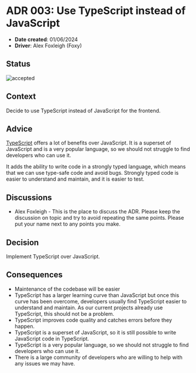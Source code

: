 # ADR 003: Use TypeScript instead of JavaScript

- **Date created**: 01/06/2024
- **Driver**: Alex Foxleigh (Foxy)

## Status

![accepted]

## Context

Decide to use TypeScript instead of JavaScript for the frontend.

## Advice

[TypeScript](https://www.typescriptlang.org/) offers a lot of benefits over
JavaScript. It is a superset of JavaScript and is a very popular language,
so we should not struggle to find developers who can use it.

It adds the ability to write code in a strongly typed language, which means that
we can use type-safe code and avoid bugs. Strongly typed code is easier to understand
and maintain, and it is easier to test.

## Discussions

- Alex Foxleigh - This is the place to discuss the ADR. Please keep the discussion
  on topic and try to avoid repeating the same points. Please put your name next to
  any points you make.

## Decision

Implement TypeScript over JavaScript.

## Consequences

- Maintenance of the codebase will be easier
- TypeScript has a larger learning curve than JavaScript but once this curve has
  been overcome, developers usually find TypeScript easier to understand and maintain.
  As our current projects already use TypeScript, this should not be a problem.
- TypeScript improves code quality and catches errors before they happen.
- TypeScript is a superset of JavaScript, so it is still possible to write JavaScript
  code in TypeScript.
- TypeScript is a very popular language, so we should not struggle to find developers
  who can use it.
- There is a large community of developers who are willing to help with any issues
  we may have.

[proposed]: https://img.shields.io/badge/Proposed-yellow?style=for-the-badge
[accepted]: https://img.shields.io/badge/Accepted-green?style=for-the-badge
[superceded]: https://img.shields.io/badge/Superceded-orange?style=for-the-badge
[rejected]: https://img.shields.io/badge/Rejected-red?style=for-the-badge
[deprecated]: https://img.shields.io/badge/Deprecated-grey?style=for-the-badge
